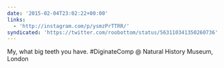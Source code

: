```yaml
---
date: '2015-02-04T23:02:22+00:00'
links:
  - 'http://instagram.com/p/ysmzPrTTRR/'
syndicated: 'https://twitter.com/roobottom/status/563110341350260736'
---
```

My, what big teeth you have. #DiginateComp @ Natural History Museum, London 
